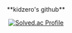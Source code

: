  <div align="center">
**kidzero's github**
<br>

[![Solved.ac Profile](http://mazassumnida.wtf/api/generate_badge?boj=dkdud203)](https://solved.ac/dkdud203)

<br>

</div>
